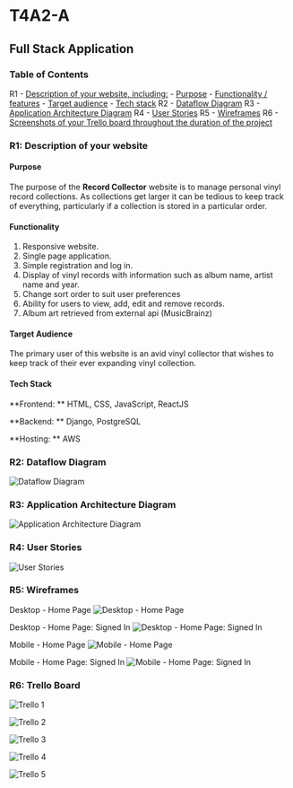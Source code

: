 # T4A2-A
## Full Stack Application

### Table of Contents

R1 - [Description of your website, including:](#r1-description-of-your-website)
            - [Purpose](#purpose)
            - [Functionality / features](#functionality)
            - [Target audience](#target-audience)
            - [Tech stack](#tech-stack)
R2 - [Dataflow Diagram](#r2-dataflow-diagram)
R3 - [Application Architecture Diagram](#r3-application-architecture-diagram)
R4 - [User Stories](#r4-user-stories)
R5 - [Wireframes](#r5-wireframes)
R6 - [Screenshots of your Trello board throughout the duration of the project](#r6-trello-board)

### R1: Description of your website

#### Purpose

The purpose of the **Record Collector** website is to manage personal vinyl record collections. As collections get larger it can be tedious to keep track of everything, particularly if a collection is stored in a particular order.

#### Functionality

1. Responsive website.
2. Single page application.
3. Simple registration and log in.
4. Display of vinyl records with information such as album name, artist name and year.
5. Change sort order to suit user preferences
6. Ability for users to view, add, edit and remove records.
7. Album art retrieved from external api (MusicBrainz)

#### Target Audience

The primary user of this website is an avid vinyl collector that wishes to keep track of their ever expanding vinyl collection. 

#### Tech Stack

**Frontend: ** HTML, CSS, JavaScript, ReactJS

**Backend: ** Django, PostgreSQL

**Hosting: ** AWS

### R2: Dataflow Diagram

![Dataflow Diagram](docs/dataflow-diagram.drawio.svg)

### R3: Application Architecture Diagram

![Application Architecture Diagram](docs/architecture-diagram.drawio.svg)

### R4: User Stories

![User Stories](docs/user-stories.png)

### R5: Wireframes

Desktop - Home Page
![Desktop - Home Page](docs/home-page.png)

Desktop - Home Page: Signed In
![Desktop - Home Page: Signed In](docs/home-page-signed-in.png)

Mobile - Home Page
![Mobile - Home Page](docs/home-page-mobile.png)

Mobile - Home Page: Signed In
![Mobile - Home Page: Signed In](docs/home-page-mobile-signed-in.png)

### R6: Trello Board

![Trello 1](docs/trello-1.png)

![Trello 2](docs/trello-2.png)

![Trello 3](docs/trello-3.png)

![Trello 4](docs/trello-4.png)

![Trello 5](docs/trello-5.png)
